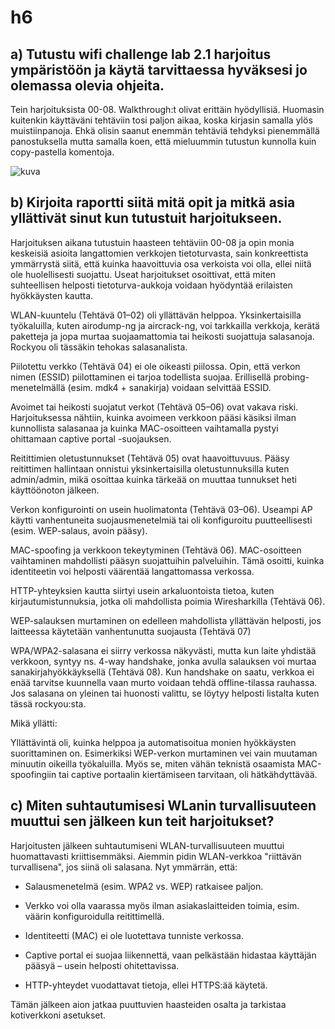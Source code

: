 # h6

## a) Tutustu wifi challenge lab 2.1 harjoitus ympäristöön ja käytä tarvittaessa hyväksesi jo olemassa olevia ohjeita.

Tein harjoituksista 00-08. Walkthrough:t olivat erittäin hyödyllisiä. Huomasin kuitenkin käyttäväni tehtäviin tosi paljon aikaa, koska kirjasin samalla ylös muistiinpanoja. Ehkä olisin saanut enemmän tehtäviä tehdyksi pienemmällä panostuksella mutta samalla koen, että mieluummin tutustun kunnolla kuin copy-pastella komentoja.

![kuva](https://github.com/user-attachments/assets/26d76cc8-a7f0-4064-86d1-d9e54a732872)

## b) Kirjoita raportti siitä mitä opit ja mitkä asia yllättivät sinut kun tutustuit harjoitukseen.

Harjoituksen aikana tutustuin haasteen tehtäviin 00-08 ja opin monia keskeisiä asioita langattomien verkkojen tietoturvasta, sain konkreettista ymmärrystä siitä, että kuinka haavoittuvia osa verkoista voi olla, ellei niitä ole huolellisesti suojattu. Useat harjoitukset osoittivat, että miten suhteellisen helposti tietoturva-aukkoja voidaan hyödyntää erilaisten hyökkäysten kautta.

WLAN-kuuntelu (Tehtävä 01–02) oli yllättävän helppoa. Yksinkertaisilla työkaluilla, kuten airodump-ng ja aircrack-ng, voi tarkkailla verkkoja, kerätä paketteja ja jopa murtaa suojaamattomia tai heikosti suojattuja salasanoja. Rockyou oli tässäkin tehokas salasanalista.

Piilotettu verkko (Tehtävä 04) ei ole oikeasti piilossa. Opin, että verkon nimen (ESSID) piilottaminen ei tarjoa todellista suojaa. Erillisellä probing-menetelmällä (esim. mdk4 + sanakirja) voidaan selvittää ESSID.

Avoimet tai heikosti suojatut verkot (Tehtävä 05–06) ovat vakava riski. Harjoituksessa nähtiin, kuinka avoimeen verkkoon pääsi käsiksi ilman kunnollista salasanaa ja kuinka MAC-osoitteen vaihtamalla pystyi ohittamaan captive portal -suojauksen.

Reitittimien oletustunnukset (Tehtävä 05) ovat haavoittuvuus. Pääsy reitittimen hallintaan onnistui yksinkertaisilla oletustunnuksilla kuten admin/admin, mikä osoittaa kuinka tärkeää on muuttaa tunnukset heti käyttöönoton jälkeen.

Verkon konfigurointi on usein huolimatonta (Tehtävä 03–06). Useampi AP käytti vanhentuneita suojausmenetelmiä tai oli konfiguroitu puutteellisesti (esim. WEP-salaus, avoin pääsy).

MAC-spoofing ja verkkoon tekeytyminen (Tehtävä 06). MAC-osoitteen vaihtaminen mahdollisti pääsyn suojattuihin palveluihin. Tämä osoitti, kuinka identiteetin voi helposti väärentää langattomassa verkossa.

HTTP-yhteyksien kautta siirtyi usein arkaluontoista tietoa, kuten kirjautumistunnuksia, jotka oli mahdollista poimia Wiresharkilla (Tehtävä 06).

WEP-salauksen murtaminen on edelleen mahdollista yllättävän helposti, jos laitteessa käytetään vanhentunutta suojausta (Tehtävä 07)

WPA/WPA2-salasana ei siirry verkossa näkyvästi, mutta kun laite yhdistää verkkoon, syntyy ns. 4-way handshake, jonka avulla salauksen voi murtaa sanakirjahyökkäyksellä (Tehtävä 08). Kun handshake on saatu, verkkoa ei enää tarvitse kuunnella vaan murto voidaan tehdä offline-tilassa rauhassa. Jos salasana on yleinen tai huonosti valittu, se löytyy helposti listalta kuten tässä rockyou:sta.

Mikä yllätti:

Yllättävintä oli, kuinka helppoa ja automatisoitua monien hyökkäysten suorittaminen on. Esimerkiksi WEP-verkon murtaminen vei vain muutaman minuutin oikeilla työkaluilla. Myös se, miten vähän teknistä osaamista MAC-spoofingiin tai captive portaalin kiertämiseen tarvitaan, oli hätkähdyttävää.

## c) Miten suhtautumisesi WLanin turvallisuuteen muuttui sen jälkeen kun teit harjoitukset?

Harjoitusten jälkeen suhtautumiseni WLAN-turvallisuuteen muuttui huomattavasti kriittisemmäksi. Aiemmin pidin WLAN-verkkoa "riittävän turvallisena", jos siinä oli salasana. Nyt ymmärrän, että:

- Salausmenetelmä (esim. WPA2 vs. WEP) ratkaisee paljon.

- Verkko voi olla vaarassa myös ilman asiakaslaitteiden toimia, esim. väärin konfiguroidulla reitittimellä.

- Identiteetti (MAC) ei ole luotettava tunniste verkossa.

- Captive portal ei suojaa liikennettä, vaan pelkästään hidastaa käyttäjän pääsyä – usein helposti ohitettavissa.

- HTTP-yhteydet vuodattavat tietoja, ellei HTTPS:ää käytetä.

Tämän jälkeen aion jatkaa puuttuvien haasteiden osalta ja tarkistaa kotiverkkoni asetukset.


